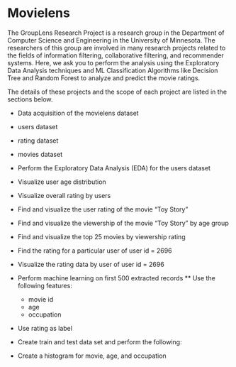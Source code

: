 # Movielens

The GroupLens Research Project is a research group in the Department of Computer Science and Engineering in the University of Minnesota. The researchers of this group are involved in many research projects related to the fields of information filtering, collaborative filtering, and recommender systems. Here, we ask you to perform the analysis using the Exploratory Data Analysis techniques and ML Classification Algorithms like Decision Tree and Random Forest to analyze and predict the movie ratings.

The details of these projects and the scope of each project are listed in the sections below.
*	Data acquisition of the movielens dataset
  *	users dataset
  *	rating dataset
  *	movies dataset
*	Perform the Exploratory Data Analysis (EDA) for the users dataset

  *	Visualize user age distribution
  *	Visualize overall rating by users
  *	Find and visualize the user rating of the movie “Toy Story”
  *	Find and visualize the viewership of the movie “Toy Story” by age group
  *	Find and visualize the top 25 movies by viewership rating
  *	Find the rating for a particular user of user id = 2696
  *	Visualize the rating data by user of user id = 2696

*	Perform machine learning on first 500 extracted records
  **	Use the following features:
    *	movie id
    *	age
    *	occupation

*	Use rating as label
*	Create train and test data set and perform the following:
 * Create a histogram for movie, age, and occupation
